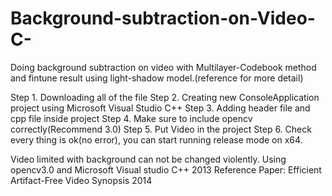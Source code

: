 # Background-subtraction-on-Video-C-
Doing background subtraction on video with Multilayer-Codebook method
and fintune result using light-shadow model.(reference for more detail)

Step 1. Downloading all of the file 
Step 2. Creating new ConsoleApplication project using Microsoft Visual Studio C++
Step 3. Adding header file and cpp file inside project
Step 4. Make sure to include opencv correctly(Recommend 3.0)
Step 5. Put Video in the project
Step 6. Check every thing is ok(no error), you can start running release mode on x64.



Video limited with  background can not be changed violently.
Using opencv3.0 and Microsoft Visual studio C++ 2013
Reference Paper: Efficient Artifact-Free Video Synopsis 2014
